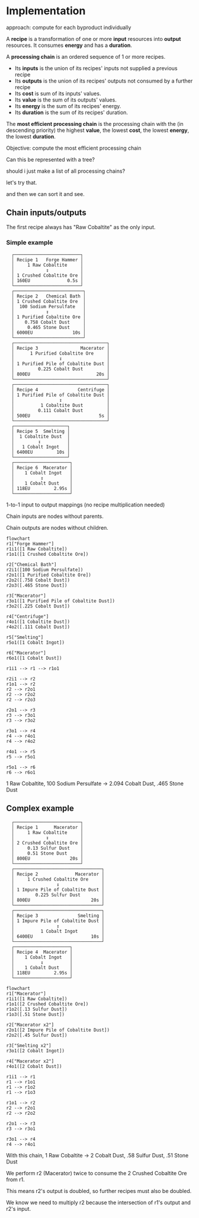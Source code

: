# Implementation

approach: compute for each byproduct individually

A **recipe** is a transformation of one or more **input** resources into **output** resources. It consumes **energy** and has a **duration**.

A **processing chain** is an ordered sequence of 1 or more recipes.

- Its **inputs** is the union of its recipes' inputs not supplied a previous recipe
- Its **outputs** is the union of its recipes' outputs not consumed by a further recipe
- Its **cost** is sum of its inputs' values.
- Its **value** is the sum of its outputs' values.
- Its **energy** is the sum of its recipes' energy.
- Its **duration** is the sum of its recipes' duration.

The **most efficient processing chain** is the processing chain with the (in descending priority) the highest **value**, the lowest **cost**, the lowest **energy**, the lowest **duration**.

Objective: compute the most efficient processing chain

Can this be represented with a tree?

should i just make a list of all processing chains?

let's try that.

and then we can sort it and see.

## Chain inputs/outputs

The first recipe always has "Raw Cobaltite" as the only input.

### Simple example

```text
  ┌─────────────────────────┐
  │ Recipe 1   Forge Hammer │
  │     1 Raw Cobaltite     │
  │            ↧            │
  │ 1 Crushed Cobaltite Ore │
  │ 160EU              0.5s │
  └─────────────────────────┘
  ┌──────────────────────────┐
  │ Recipe 2   Chemical Bath │
  │ 1 Crushed Cobaltite Ore  │
  │  100 Sodium Persulfate   │
  │            ↧             │
  │ 1 Purified Cobaltite Ore │
  │    0.758 Cobalt Dust     │
  │     0.465 Stone Dust     │
  │ 6000EU               10s │
  └──────────────────────────┘
  ┌───────────────────────────────────┐
  │ Recipe 3                Macerator │
  │      1 Purified Cobaltite Ore     │
  │                 ↧                 │
  │ 1 Purified Pile of Cobaltite Dust │
  │         0.225 Cobalt Dust         │
  │ 800EU                         20s │
  └───────────────────────────────────┘
  ┌───────────────────────────────────┐
  │ Recipe 4               Centrifuge │
  │ 1 Purified Pile of Cobaltite Dust │
  │                 ↧                 │
  │          1 Cobaltite Dust         │
  │         0.111 Cobalt Dust         │
  │ 500EU                          5s │
  └───────────────────────────────────┘
  ┌────────────────────┐
  │ Recipe 5  Smelting │
  │  1 Cobaltite Dust  │
  │         ↧          │
  │   1 Cobalt Ingot   │
  │ 6400EU         10s │
  └────────────────────┘
  ┌─────────────────────┐
  │ Recipe 6  Macerator │
  │    1 Cobalt Ingot   │
  │          ↧          │
  │    1 Cobalt Dust    │
  │ 118EU         2.95s │
  └─────────────────────┘
```

1-to-1 input to output mappings (no recipe multiplication needed)

Chain inputs are nodes without parents.

Chain outputs are nodes without children.

```mermaid
flowchart
r1["Forge Hammer"]
r1i1([1 Raw Cobaltite])
r1o1([1 Crushed Cobaltite Ore])

r2["Chemical Bath"]
r2i1([100 Sodium Persulfate])
r2o1([1 Purified Cobaltite Ore])
r2o2([.758 Cobalt Dust])
r2o3([.465 Stone Dust])

r3["Macerator"]
r3o1([1 Purified Pile of Cobaltite Dust])
r3o2([.225 Cobalt Dust])

r4["Centrifuge"]
r4o1([1 Cobaltite Dust])
r4o2([.111 Cobalt Dust])

r5["Smelting"]
r5o1([1 Cobalt Ingot])

r6["Macerator"]
r6o1([1 Cobalt Dust])

r1i1 --> r1 --> r1o1

r2i1 --> r2
r1o1 --> r2
r2 --> r2o1
r2 --> r2o2
r2 --> r2o3

r2o1 --> r3
r3 --> r3o1
r3 --> r3o2

r3o1 --> r4
r4 --> r4o1
r4 --> r4o2

r4o1 --> r5
r5 --> r5o1

r5o1 --> r6
r6 --> r6o1
```

1 Raw Cobaltite, 100 Sodium Persulfate $\to$ 2.094 Cobalt Dust, .465 Stone Dust

## Complex example

```text
  ┌─────────────────────────┐
  │ Recipe 1      Macerator │
  │     1 Raw Cobaltite     │
  │            ↧            │
  │ 2 Crushed Cobaltite Ore │
  │     0.13 Sulfur Dust    │
  │     0.51 Stone Dust     │
  │ 800EU               20s │
  └─────────────────────────┘
  ┌─────────────────────────────────┐
  │ Recipe 2              Macerator │
  │     1 Crushed Cobaltite Ore     │
  │                ↧                │
  │ 1 Impure Pile of Cobaltite Dust │
  │        0.225 Sulfur Dust        │
  │ 800EU                       20s │
  └─────────────────────────────────┘
  ┌─────────────────────────────────┐
  │ Recipe 3               Smelting │
  │ 1 Impure Pile of Cobaltite Dust │
  │                ↧                │
  │          1 Cobalt Ingot         │
  │ 6400EU                      10s │
  └─────────────────────────────────┘
  ┌─────────────────────┐
  │ Recipe 4  Macerator │
  │    1 Cobalt Ingot   │
  │          ↧          │
  │    1 Cobalt Dust    │
  │ 118EU         2.95s │
  └─────────────────────┘
```

```mermaid
flowchart
r1["Macerator"]
r1i1([1 Raw Cobaltite])
r1o1([2 Crushed Cobaltite Ore])
r1o2([.13 Sulfur Dust])
r1o3([.51 Stone Dust])

r2["Macerator x2"]
r2o1([2 Impure Pile of Cobaltite Dust])
r2o2([.45 Sulfur Dust])

r3["Smelting x2"]
r3o1([2 Cobalt Ingot])

r4["Macerator x2"]
r4o1([2 Cobalt Dust])

r1i1 --> r1
r1 --> r1o1
r1 --> r1o2
r1 --> r1o3

r1o1 --> r2
r2 --> r2o1
r2 --> r2o2

r2o1 --> r3
r3 --> r3o1

r3o1 --> r4
r4 --> r4o1
```

With this chain, 1 Raw Cobaltite $\to$ 2 Cobalt Dust, .58 Sulfur Dust, .51 Stone Dust

We perform r2 (Macerator) twice to consume the 2 Crushed Cobaltite Ore from r1.

This means r2's output is doubled, so further recipes must also be doubled.

We know we need to multiply r2 because the intersection of r1's output and r2's input.

